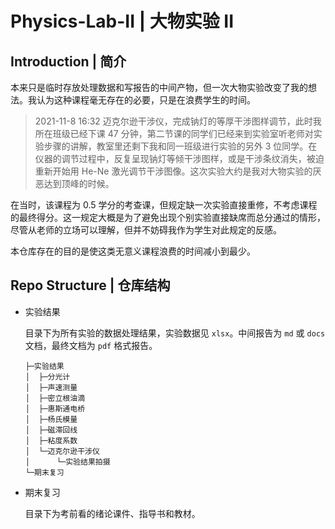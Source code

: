 # Physics-Lab-II | 大物实验 II

## Introduction | 简介

本来只是临时存放处理数据和写报告的中间产物，但一次大物实验改变了我的想法。我认为这种课程毫无存在的必要，只是在浪费学生的时间。

> 2021-11-8 16:32 迈克尔逊干涉仪，完成钠灯的等厚干涉图样调节，此时我所在班级已经下课 47 分钟，第二节课的同学们已经来到实验室听老师对实验步骤的讲解，教室里还剩下我和同一班级进行实验的另外 3 位同学。在仪器的调节过程中，反复呈现钠灯等倾干涉图样，或是干涉条纹消失，被迫重新开始用 He-Ne 激光调节干涉图像。这次实验大约是我对大物实验的厌恶达到顶峰的时候。

在当时，该课程为 0.5 学分的考查课，但规定缺一次实验直接重修，不考虑课程的最终得分。这一规定大概是为了避免出现个别实验直接缺席而总分通过的情形，尽管从老师的立场可以理解，但并不妨碍我作为学生对此规定的反感。

本仓库存在的目的是使这类无意义课程浪费的时间减小到最少。

## Repo Structure | 仓库结构

* 实验结果

  目录下为所有实验的数据处理结果，实验数据见 `xlsx`。中间报告为 `md` 或 `docs` 文档，最终文档为 `pdf` 格式报告。

  ```shell
  ├─实验结果
  │  ├─分光计
  │  ├─声速测量
  │  ├─密立根油滴
  │  ├─惠斯通电桥
  │  ├─杨氏模量
  │  ├─磁滞回线
  │  ├─粘度系数
  │  └─迈克尔逊干涉仪
  │      └─实验结果拍摄
  └─期末复习
  ```

* 期末复习

  目录下为考前看的绪论课件、指导书和教材。
